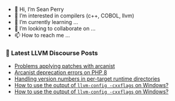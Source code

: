 - 👋 Hi, I’m Sean Perry
- 👀 I’m interested in compilers (c++, COBOL, llvm)
- 🌱 I’m currently learning ...
- 💞️ I’m looking to collaborate on ...
- 📫 How to reach me ...

<!---
s66perry/s66perry is a ✨ special ✨ repository because its `README.md` (this file) appears on your GitHub profile.
You can click the Preview link to take a look at your changes.
--->
### 📕 Latest LLVM Discourse Posts

<!-- DISCOURSE-LLVM:START -->
- [Problems applying patches with arcanist](https://discourse.llvm.org/t/problems-applying-patches-with-arcanist/47359#post_6)
- [Arcanist deprecation errors on PHP 8](https://discourse.llvm.org/t/arcanist-deprecation-errors-on-php-8/63231#post_1)
- [Handling version numbers in per-target runtime directories](https://discourse.llvm.org/t/handling-version-numbers-in-per-target-runtime-directories/62717#post_16)
- [How to use the output of `llvm-config -cxxflags` on Windows?](https://discourse.llvm.org/t/how-to-use-the-output-of-llvm-config-cxxflags-on-windows/63230#post_3)
- [How to use the output of `llvm-config -cxxflags` on Windows?](https://discourse.llvm.org/t/how-to-use-the-output-of-llvm-config-cxxflags-on-windows/63230#post_2)
<!-- DISCOURSE-LLVM:END -->
